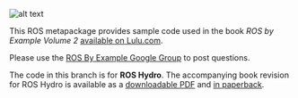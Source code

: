 ![alt text](http://www.pirobot.org/images/RBXv2Cover.png)

This ROS metapackage provides sample code used in the book *ROS by Example Volume 2* [available on Lulu.com](http://www.lulu.com/shop/r-patrick-goebel/ros-by-example-volume-2-hydro/ebook/product-21735506.html).

Please use the [ROS By Example Google Group](https://groups.google.com/forum/#!forum/ros-by-example) to post questions.

The code in this branch is for **ROS Hydro**.  The accompanying book revision for ROS Hydro is available as a [downloadable PDF](http://www.lulu.com/shop/r-patrick-goebel/ros-by-example-volume-2-hydro/ebook/product-21735506.html) and [in paperback](http://www.lulu.com/shop/r-patrick-goebel/ros-by-example-volume-2-hydro/paperback/product-21774585.html).

